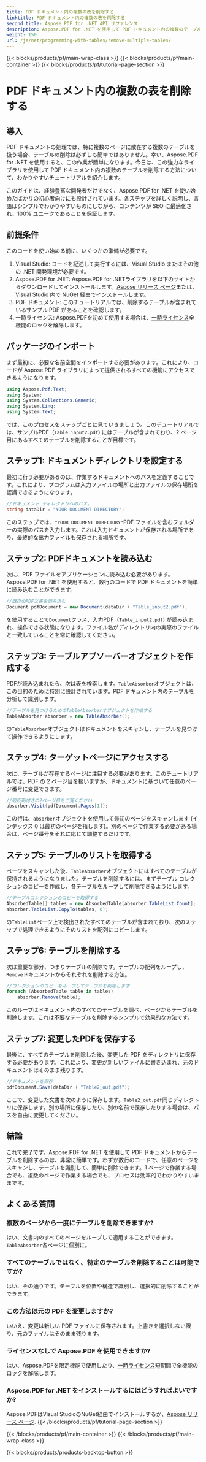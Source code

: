 ```yaml
---
title: PDF ドキュメント内の複数の表を削除する
linktitle: PDF ドキュメント内の複数の表を削除する
second_title: Aspose.PDF for .NET API リファレンス
description: Aspose.PDF for .NET を使用して PDF ドキュメント内の複数のテーブルを削除する方法を学びます。コード例、FAQ、詳細な説明を含むステップバイステップ ガイドです。
weight: 150
url: /ja/net/programming-with-tables/remove-multiple-tables/
---
```


{{< blocks/products/pf/main-wrap-class >}}
{{< blocks/products/pf/main-container >}}
{{< blocks/products/pf/tutorial-page-section >}}

# PDF ドキュメント内の複数の表を削除する

## 導入

PDF ドキュメントの処理では、特に複数のページに散在する複数のテーブルを扱う場合、テーブルの削除は必ずしも簡単ではありません。幸い、Aspose.PDF for .NET を使用すると、この作業が簡単になります。今日は、この強力なライブラリを使用して PDF ドキュメント内の複数のテーブルを削除する方法について、わかりやすいチュートリアルを紹介します。

このガイドは、経験豊富な開発者だけでなく、Aspose.PDF for .NET を使い始めたばかりの初心者向けにも設計されています。各ステップを詳しく説明し、言語はシンプルでわかりやすいものにしながら、コンテンツが SEO に最適化され、100% ユニークであることを保証します。

## 前提条件

このコードを使い始める前に、いくつかの準備が必要です。

1. Visual Studio: コードを記述して実行するには、Visual Studio またはその他の .NET 開発環境が必要です。
2. Aspose.PDF for .NET: Aspose.PDF for .NETライブラリを以下のサイトからダウンロードしてインストールします。[Aspose リリース ページ](https://releases.aspose.com/pdf/net/)または、Visual Studio 内で NuGet 経由でインストールします。
3. PDF ドキュメント: このチュートリアルでは、削除するテーブルが含まれているサンプル PDF があることを確認します。
4. 一時ライセンス: Aspose.PDFを初めて使用する場合は、[一時ライセンス](https://purchase.aspose.com/temporary-license/)全機能のロックを解除します。

## パッケージのインポート

まず最初に、必要な名前空間をインポートする必要があります。これにより、コードが Aspose.PDF ライブラリによって提供されるすべての機能にアクセスできるようになります。

```csharp
using Aspose.Pdf.Text;
using System;
using System.Collections.Generic;
using System.Linq;
using System.Text;
```

では、このプロセスをステップごとに見ていきましょう。このチュートリアルでは、サンプルPDF（`Table_input2.pdf`) にはテーブルが含まれており、2 ページ目にあるすべてのテーブルを削除することが目標です。

## ステップ1: ドキュメントディレクトリを設定する
最初に行う必要があるのは、作業するドキュメントへのパスを定義することです。これにより、プログラムは入力ファイルの場所と出力ファイルの保存場所を認識できるようになります。

```csharp
//ドキュメント ディレクトリへのパス。
string dataDir = "YOUR DOCUMENT DIRECTORY";
```

このステップでは、`"YOUR DOCUMENT DIRECTORY"`PDF ファイルを含むフォルダーの実際のパスを入力します。これは入力ドキュメントが保存される場所であり、最終的な出力ファイルも保存される場所です。

## ステップ2: PDFドキュメントを読み込む
次に、PDF ファイルをアプリケーションに読み込む必要があります。Aspose.PDF for .NET を使用すると、数行のコードで PDF ドキュメントを簡単に読み込むことができます。

```csharp
//既存のPDF文書を読み込む
Document pdfDocument = new Document(dataDir + "Table_input2.pdf");
```

を使用することで`Document`クラス、入力PDF（`Table_input2.pdf`) が読み込まれ、操作できる状態になります。ファイル名がディレクトリ内の実際のファイルと一致していることを常に確認してください。

## ステップ3: テーブルアブソーバーオブジェクトを作成する
PDFが読み込まれたら、次は表を検索します。`TableAbsorber`オブジェクトは、この目的のために特別に設計されています。PDF ドキュメント内のテーブルを分析して識別します。

```csharp
//テーブルを見つけるためのTableAbsorberオブジェクトを作成する
TableAbsorber absorber = new TableAbsorber();
```

の`TableAbsorber`オブジェクトはドキュメントをスキャンし、テーブルを見つけて操作できるようにします。

## ステップ4: ターゲットページにアクセスする
次に、テーブルが存在するページに注目する必要があります。このチュートリアルでは、PDF の 2 ページ目を扱いますが、ドキュメントに基づいて任意のページ番号に変更できます。

```csharp
//吸収剤付きの2ページ目をご覧ください
absorber.Visit(pdfDocument.Pages[1]);
```

この行は、`absorber`オブジェクトを使用して最初のページをスキャンします (インデックス 0 は最初のページを指します)。別のページで作業する必要がある場合は、ページ番号をそれに応じて調整するだけです。

## ステップ5: テーブルのリストを取得する
ページをスキャンした後、`TableAbsorber`オブジェクトにはすべてのテーブルが保持されるようになりました。テーブルを削除するには、まずテーブル コレクションのコピーを作成し、各テーブルをループして削除できるようにします。

```csharp
//テーブルコレクションのコピーを取得する
AbsorbedTable[] tables = new AbsorbedTable[absorber.TableList.Count];
absorber.TableList.CopyTo(tables, 0);
```

の`TableList`ページ上で検出されたすべてのテーブルが含まれており、次のステップで処理できるようにそのリストを配列にコピーします。

## ステップ6: テーブルを削除する
次は重要な部分、つまりテーブルの削除です。テーブルの配列をループし、`Remove`ドキュメントからそれぞれを削除する方法。

```csharp
//コレクションのコピーをループしてテーブルを削除します
foreach (AbsorbedTable table in tables)
    absorber.Remove(table);
```

このループはドキュメント内のすべてのテーブルを調べ、ページからテーブルを削除します。これは不要なテーブルを削除するシンプルで効果的な方法です。

## ステップ7: 変更したPDFを保存する
最後に、すべてのテーブルを削除した後、変更した PDF をディレクトリに保存する必要があります。これにより、変更が新しいファイルに書き込まれ、元のドキュメントはそのまま残ります。

```csharp
//ドキュメントを保存
pdfDocument.Save(dataDir + "Table2_out.pdf");
```

ここで、変更した文書を次のように保存します。`Table2_out.pdf`同じディレクトリに保存します。別の場所に保存したり、別の名前で保存したりする場合は、パスを自由に変更してください。

## 結論

これで完了です。Aspose.PDF for .NET を使用して PDF ドキュメントからテーブルを削除するのは、非常に簡単です。わずか数行のコードで、任意のページをスキャンし、テーブルを識別して、簡単に削除できます。1 ページで作業する場合でも、複数のページで作業する場合でも、プロセスは効率的でわかりやすいままです。

## よくある質問

### 複数のページから一度にテーブルを削除できますか?
はい、文書内のすべてのページをループして適用することができます。`TableAbsorber`各ページに個別に。

### すべてのテーブルではなく、特定のテーブルを削除することは可能ですか?
はい、その通りです。テーブルを位置や構造で識別し、選択的に削除することができます。

### この方法は元の PDF を変更しますか?
いいえ、変更は新しい PDF ファイルに保存されます。上書きを選択しない限り、元のファイルはそのまま残ります。

### ライセンスなしで Aspose.PDF を使用できますか?
はい、Aspose.PDFを限定機能で使用したり、[一時ライセンス](https://purchase.aspose.com/temporary-license/)短期間で全機能のロックを解除します。

### Aspose.PDF for .NET をインストールするにはどうすればよいですか?
 Aspose.PDFはVisual StudioのNuGet経由でインストールするか、[Aspose リリース ページ](https://releases.aspose.com/pdf/net/).
{{< /blocks/products/pf/tutorial-page-section >}}

{{< /blocks/products/pf/main-container >}}
{{< /blocks/products/pf/main-wrap-class >}}

{{< blocks/products/products-backtop-button >}}
